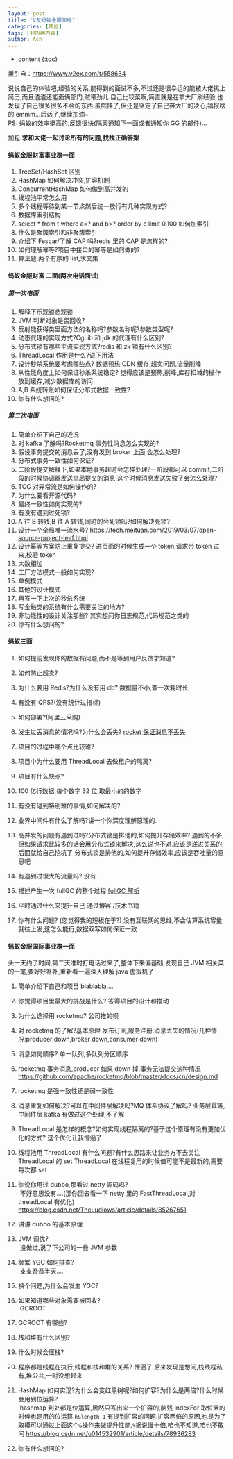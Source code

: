 ```yaml
---
layout: post
title: "V友蚂蚁金服面经"
categories: [其他]
tags: [非招聘内容]
author: Ash
---
```


* content
{:toc}

援引自：https://www.v2ex.com/t/558634
<p>说说自己的体验吧,经验的关系,能得到的面试不多,不过还是很幸运的能被大佬挑上简历,而且渣渣还能面俩部门,贼带劲儿.自己比较菜啊,简直就是在拿大厂刷经验,也发现了自己很多很多不会的东西.虽然挂了,但还是坚定了自己奔大厂的决心,福报啥的 emmm...后话了,继续加油~<br>
PS: 蚂蚁的效率挺高的,反馈很快(隔天通知下一面或者通知你 GG 的邮件)...</p>
<p>加粗:<strong>求和大佬一起讨论所有的问题,找找正确答案</strong></p>
<h4>蚂蚁金服财富事业群一面</h4>






<ol>
<li>TreeSet/HashSet 区别</li>
<li>HashMap 如何解决冲突,扩容机制</li>
<li>ConcurrentHashMap 如何做到高并发的</li>
<li>线程池平常怎么用</li>
<li>多个线程等待到某一节点然后统一放行有几种实现方式?</li>
<li>数据库索引结构</li>
<li>select * from t where a=? and b&gt;? order by c limit 0,100 如何加索引</li>
<li>什么是聚簇索引和非聚簇索引</li>
<li>介绍下 Fescar/了解 CAP 吗?redis 里的 CAP 是怎样的?</li>
<li>如何理解幂等?项目中接口的幂等是如何做的?</li>
<li>算法题:两个有序的 list,求交集</li>
</ol>
<h4>蚂蚁金服财富 二面(两次电话面试)</h4>
<h5>第一次电面</h5>
<ol>
<li>解释下乐观锁悲观锁</li>
<li>JVM 判断对象是否回收?</li>
<li>反射能获得类里面方法的名称吗?参数名称呢?参数类型呢?</li>
<li>动态代理的实现方式?CgLib 和 jdk 的代理有什么区别?</li>
<li>分布式锁有哪些主流实现方式?redis 和 zk 锁有什么区别?</li>
<li>ThreadLocal 作用是什么?说下用法</li>
<li>设计秒杀系统要考虑哪些点?
数据预热,CDN 缓存,超卖问题,流量削峰</li>
<li>从性能角度上如何保证秒杀系统稳定?
觉得应该是预热,削峰,库存扣减的操作放到缓存,减少数据库的访问</li>
<li>A,B 系统转账如何保证分布式数据一致性?</li>
<li>你有什么想问的?</li>
</ol>
<h5>第二次电面</h5>
<ol>
<li>简单介绍下自己的近况</li>
<li>对 kafka 了解吗?Rocketmq 事务性消息怎么实现的?</li>
<li>假设事务提交的消息丢了,没有发到 broker 上面,会怎么处理?</li>
<li>分布式事务一致性如何保证?</li>
<li>二阶段提交解释下,如果本地事务超时会怎样处理?一阶段都可以 commit,二阶段的时候协调器发送全局提交的消息,这个时候消息发送失败了会怎么处理?</li>
<li>TCC 对异常流是如何操作的?</li>
<li>为什么要看开源代码?</li>
<li>最终一致性如何实现的?</li>
<li>有没有遇到过死锁?</li>
<li>A 往 B 转钱,B 往 A 转钱,同时的会死锁吗?如何解决死锁?</li>
<li>设计一个全局唯一流水号?
​    <a href="https://tech.meituan.com/2019/03/07/open-source-project-leaf.html" rel="nofollow">https://tech.meituan.com/2019/03/07/open-source-project-leaf.html</a></li>
<li>设计幂等方案防止重复提交?
​    进页面的时候生成一个 token,请求带 token 过来,校验 token</li>
<li>大数相加</li>
<li>工厂方法模式一般如何实现?</li>
<li>单例模式</li>
<li>其他的设计模式</li>
<li>再答一下上次的秒杀系统</li>
<li>写金融类的系统有什么需要关注的地方?</li>
<li>非功能性的设计关注那些?
​    其实想问你日志规范,代码规范之类的</li>
<li>你有什么想问的?</li>
</ol>
<h4>蚂蚁三面</h4>
<ol>
<li>
<p>如何提前发现你的数据有问题,而不是等到用户反馈才知道?</p>
</li>
<li>
<p>如何防止超卖?</p>
</li>
<li>
<p>为什么要用 Redis?为什么没有用 db?
数据量不小,查一次耗时长</p>
</li>
<li>
<p>有没有 QPS?(没有统计过指标)</p>
</li>
<li>
<p>如何部署?(阿里云采购)</p>
</li>
<li>
<p>发生过丢消息的情况吗?为什么会丢失?
<a href="https://www.jianshu.com/p/3213d8c29fd0" rel="nofollow">rocket 保证消息不丢失</a></p>
</li>
<li>
<p>项目的过程中哪个点比较难?</p>
</li>
<li>
<p>项目中为什么要用 ThreadLocal 去做租户的隔离?</p>
</li>
<li>
<p>项目有什么缺点?</p>
</li>
<li>
<p>100 亿行数据,每个数字 32 位,取最小的的数字</p>
</li>
<li>
<p>有没有碰到特别难的事情,如何解决的?</p>
</li>
<li>
<p>业界中间件有什么了解吗?讲一个你深度理解原理的.</p>
</li>
<li>
<p>高并发的问题有遇到过吗?分布式锁是排他的,如何提升存储效率?
​    遇到的不多,但如果请求比较多的话会用分布式锁来解决,这么说也不对.应该是递进关系的,后面就给自己挖坑了
​    分布式锁是排他的,如何提升存储效率,应该是吞吐量的意思吧</p>
</li>
<li>
<p>有遇到过很大的流量吗?
​    没有</p>
</li>
<li>
<p>描述产生一次 fullGC 的整个过程
​    <a href="https://blog.csdn.net/lwl2014100338/article/details/79940886" rel="nofollow">fullGC 解析</a></p>
</li>
<li>
<p>平时通过什么来提升自己
​    通过博客 /技术书籍</p>
</li>
<li>
<p>你有什么问题? (您觉得我的短板在于?)
​    没有互联网的思维,不会估算系统容量就往上发,这怎么能行,数据双写如何保证一致
​</p>
</li>
</ol>
<h4>蚂蚁金服国际事业群一面</h4>
<p>头一天约了时间,第二天准时打电话过来了,整体下来偏基础,发现自己 JVM 相关菜的一笔,要好好补补,重新看一遍深入理解 java 虚拟机了</p>
<ol>
<li>
<p>简单介绍下自己和项目
blablabla....</p>
</li>
<li>
<p>你觉得项目里最大的挑战是什么?
答得项目的设计和推动</p>
</li>
<li>
<p>为什么选择用 rocketmq?
公司推的呗</p>
</li>
<li>
<p>对 rocketmq 的了解?基本原理
发布订阅,服务注册,消息丢失的情况(几种情况:producer down,broker down,consumer down)</p>
</li>
<li>
<p>消息如何顺序?
单一队列,多队列分区顺序</p>
</li>
<li>
<p>rocketmq 事务消息,producer 如果 down 掉,事务无法提交这种情况
<a href="https://github.com/apache/rocketmq/blob/master/docs/cn/design.md" rel="nofollow">https://github.com/apache/rocketmq/blob/master/docs/cn/design.md</a></p>
</li>
<li>
<p>rocketmq 是强一致性还是弱一致性</p>
</li>
<li>
<p>消息重复如何解决?可以在中间件层解决吗?MQ 体系协议了解吗?
业务层幂等,中间件层 kafka 有做过这个处理,不了解</p>
</li>
<li>
<p>ThreadLocal 是怎样的概念?如何实现线程隔离的?基于这个原理有没有更加优化的方式?
​    这个优化让我懵逼了</p>
</li>
<li>
<p>线程池用 ThreadLocal 有什么问题?有什么思路来让业务方不去关注 ThreadLocal 的 set
​    ThreadLocal 在线程复用的时候值可能不是最新的,需要每次都 set</p>
</li>
<li>
<p>你说你用过 dubbo,那看过 netty 源码吗?<br>
​    不好意思没有....(那你回去看一下 netty 里的 FastThreadLocal,对 threadLocal 有优化)
​    <a href="https://blog.csdn.net/TheLudlows/article/details/85267651" rel="nofollow">https://blog.csdn.net/TheLudlows/article/details/85267651</a></p>
</li>
<li>
<p>讲讲 dubbo 的基本原理</p>
</li>
<li>
<p>JVM 调优?<br>
​    没做过,说了下公司的一些 JVM 参数</p>
</li>
<li>
<p>频繁 YGC 如何排查?<br>
​    支支吾吾半天....</p>
</li>
<li>
<p>换个问题,为什么会发生 YGC?</p>
</li>
<li>
<p>如果知道哪些对象需要被回收?<br>
​    GCROOT</p>
</li>
<li>
<p>GCROOT 有哪些?</p>
</li>
<li>
<p>栈和堆有什么区别?</p>
</li>
<li>
<p>什么时候会压栈?</p>
</li>
<li>
<p>程序都是线程在执行,线程和栈和堆的关系?
​    懵逼了,后来发现是想问,栈线程私有,堆公共,一时没想起来</p>
</li>
<li>
<p>HashMap 如何实现?为什么会变红黑树呢?如何扩容?为什么是两倍?什么时候会用到位运算?<br>
​    hashmap 到处都是位运算,居然只答出来一个扩容的,脑残
​    indexFor 取位置的时候也是用的位运算 <code>h&amp;length-1</code>
​    有提到扩容的问题.扩容两倍的原因,也是为了取模可以通过上面这个<code>&amp;</code>操作来做提升性能,<code>%</code>据说慢十倍,咱也不知道,咱也不敢问
​    <a href="https://blog.csdn.net/u014532901/article/details/78936283" rel="nofollow">https://blog.csdn.net/u014532901/article/details/78936283</a></p>
</li>
<li>
<p>你有什么想问的?</p>
</li>
</ol>
